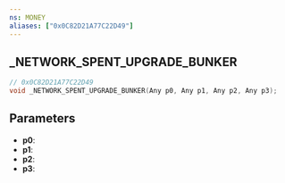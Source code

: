 ```yaml
---
ns: MONEY
aliases: ["0x0C82D21A77C22D49"]
---
```

## _NETWORK_SPENT_UPGRADE_BUNKER

```c
// 0x0C82D21A77C22D49
void _NETWORK_SPENT_UPGRADE_BUNKER(Any p0, Any p1, Any p2, Any p3);
```


## Parameters
* **p0**: 
* **p1**: 
* **p2**: 
* **p3**: 

